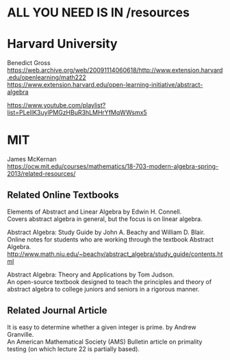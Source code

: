 # ALL YOU NEED IS IN /resources  


# Harvard University  
Benedict Gross  
https://web.archive.org/web/20091114060618/http://www.extension.harvard.edu/openlearning/math222  
https://www.extension.harvard.edu/open-learning-initiative/abstract-algebra  
  
https://www.youtube.com/playlist?list=PLelIK3uylPMGzHBuR3hLMHrYfMqWWsmx5
   
# MIT  
James McKernan  
https://ocw.mit.edu/courses/mathematics/18-703-modern-algebra-spring-2013/related-resources/
   
## Related Online Textbooks
Elements of Abstract and Linear Algebra by Edwin H. Connell.  
Covers abstract algebra in general, but the focus is on linear algebra.  
      
    
Abstract Algebra: Study Guide by John A. Beachy and William D. Blair.  
Online notes for students who are working through the textbook Abstract Algebra.  
http://www.math.niu.edu/~beachy/abstract_algebra/study_guide/contents.html  
  
      
Abstract Algebra: Theory and Applications by Tom Judson.  
An open-source textbook designed to teach the principles and theory of abstract algebra to college juniors and seniors in a rigorous manner.  
  
  
## Related Journal Article
It is easy to determine whether a given integer is prime. by Andrew Granville.  
An American Mathematical Society (AMS) Bulletin article on primality testing (on which lecture 22 is partially based).  
  
  

